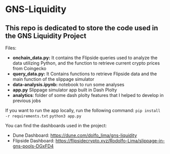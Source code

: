 # GNS-Liquidity
This repo is dedicated to store the code used in the GNS Liquidity Project
---
Files:

- **onchain_data.py:** It contains the Flipside queries used to analyze the data utilizing Python, and the function to retrieve current crypto prices from Coingecko
- **query_data.py:** It Contains functions to retrieve Flipside data and the main function of the slippage simulator
- **data-analysis.ipynb:** notebook to run some analyses
- **app.py** Slippage simulator app built in Dash Plolty
- **analytics**: folder of some dash plolty features that I helped to develop in previous jobs

If you want to run the app locally, run the following command:
`pip install -r requirements.txt`
`python3 app.py`

You can find the dashboards used in the project:
- Dune Dashboard: https://dune.com/dolfo_lima/gns-liquidity
- Flipside Dashboard: https://flipsidecrypto.xyz/Rodolfo-Lima/slippage-in-gns-pools-DGxFD4
